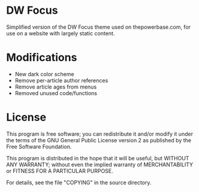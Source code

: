 DW Focus
==============

Simplified version of the DW Focus theme used on thepowerbase.com, for use
on a website with largely static content.

Modifications
==============

* New dark color scheme
* Remove per-article author references
* Remove article ages from menus
* Removed unused code/functions

License
==============

This program is free software; you can redistribute it and/or modify it under
the terms of the GNU General Public License version 2 as published by the Free
Software Foundation.

This program is distributed in the hope that it will be useful, but WITHOUT ANY
WARRANTY; without even the implied warranty of MERCHANTABILITY or FITNESS FOR A
PARTICULAR PURPOSE.

For details, see the file "COPYING" in the source directory.
